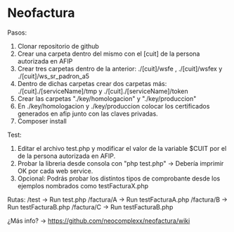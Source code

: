 # Neofactura

Pasos:

1. Clonar repositorio de github
2. Crear una carpeta dentro del mismo con el [cuit] de la persona autorizada en AFIP 
3. Crear tres carpetas dentro de la anterior: ./[cuit]/wsfe , ./[cuit]/wsfex y ./[cuit]/ws_sr_padron_a5
4. Dentro de dichas carpetas crear dos carpetas más: ./[cuit]./[serviceName]/tmp y ./[cuit]./[serviceName]/token
5. Crear las carpetas "./key/homologacion" y "./key/produccion"
6. En ./key/homologacion y ./key/produccion colocar los certificados generados en afip junto con las claves privadas.
7. Composer install

Test:

1. Editar el archivo test.php y modificar el valor de la variable $CUIT por el de la persona autorizada en AFIP.
2. Probar la libreria desde consola con "php test.php" -> Debería imprimir OK por cada web service.
3. Opcional: Podrás probar los distintos tipos de comprobante desde los ejemplos nombrados como testFacturaX.php

Rutas:
/test -> Run test.php
/factura/A -> Run testFacturaA.php
/factura/B -> Run testFacturaB.php
/factura/C -> Run testFacturaB.php

¿Más info? -> https://github.com/neocomplexx/neofactura/wiki
